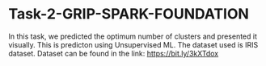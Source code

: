 # Task-2-GRIP-SPARK-FOUNDATION
In this task, we predicted the optimum number of clusters and presented it visually. This is predicton using Unsupervised ML. The dataset used is IRIS dataset.
Dataset can be found in the link: https://bit.ly/3kXTdox

